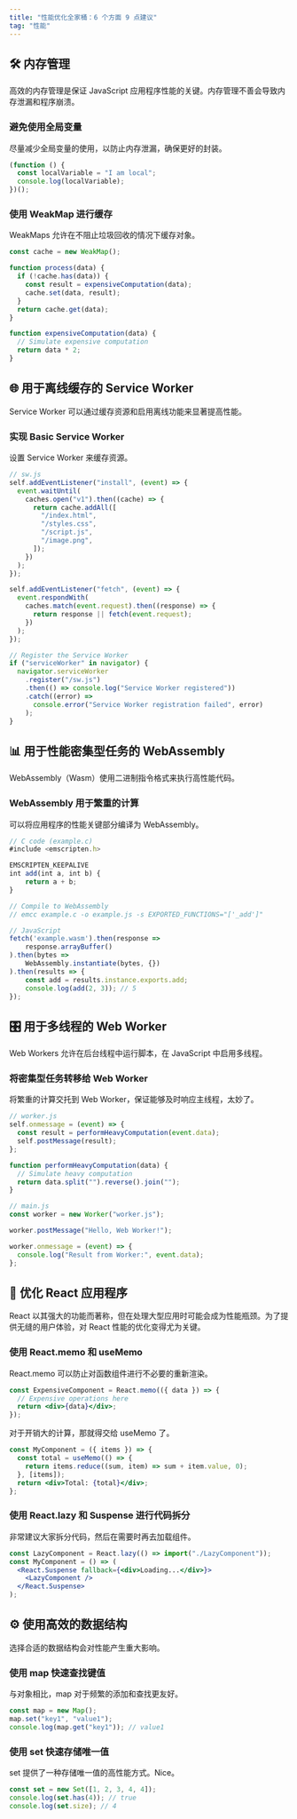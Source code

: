 ```yaml
---
title: "性能优化全家桶：6 个方面 9 点建议"
tag: "性能"
---
```


## 🛠️ 内存管理

高效的内存管理是保证 JavaScript 应用程序性能的关键。内存管理不善会导致内存泄漏和程序崩溃。

### 避免使用全局变量

尽量减少全局变量的使用，以防止内存泄漏，确保更好的封装。

```js
(function () {
  const localVariable = "I am local";
  console.log(localVariable);
})();
```

### 使用 WeakMap 进行缓存

WeakMaps 允许在不阻止垃圾回收的情况下缓存对象。

```js
const cache = new WeakMap();

function process(data) {
  if (!cache.has(data)) {
    const result = expensiveComputation(data);
    cache.set(data, result);
  }
  return cache.get(data);
}

function expensiveComputation(data) {
  // Simulate expensive computation
  return data * 2;
}
```

## 🌐 用于离线缓存的 Service Worker

Service Worker 可以通过缓存资源和启用离线功能来显著提高性能。

### 实现 Basic Service Worker

设置 Service Worker 来缓存资源。

```js
// sw.js
self.addEventListener("install", (event) => {
  event.waitUntil(
    caches.open("v1").then((cache) => {
      return cache.addAll([
        "/index.html",
        "/styles.css",
        "/script.js",
        "/image.png",
      ]);
    })
  );
});

self.addEventListener("fetch", (event) => {
  event.respondWith(
    caches.match(event.request).then((response) => {
      return response || fetch(event.request);
    })
  );
});

// Register the Service Worker
if ("serviceWorker" in navigator) {
  navigator.serviceWorker
    .register("/sw.js")
    .then(() => console.log("Service Worker registered"))
    .catch((error) =>
      console.error("Service Worker registration failed", error)
    );
}
```

## 📊 用于性能密集型任务的 WebAssembly

WebAssembly（Wasm）使用二进制指令格式来执行高性能代码。

### WebAssembly 用于繁重的计算

可以将应用程序的性能关键部分编译为 WebAssembly。

```js
// C code (example.c)
#include <emscripten.h>

EMSCRIPTEN_KEEPALIVE
int add(int a, int b) {
    return a + b;
}

// Compile to WebAssembly
// emcc example.c -o example.js -s EXPORTED_FUNCTIONS="['_add']"

// JavaScript
fetch('example.wasm').then(response =>
    response.arrayBuffer()
).then(bytes =>
    WebAssembly.instantiate(bytes, {})
).then(results => {
    const add = results.instance.exports.add;
    console.log(add(2, 3)); // 5
});
```

## 🎛️ 用于多线程的 Web Worker

Web Workers 允许在后台线程中运行脚本，在 JavaScript 中启用多线程。

### 将密集型任务转移给 Web Worker

将繁重的计算交托到 Web Worker，保证能够及时响应主线程，太妙了。

```js
// worker.js
self.onmessage = (event) => {
  const result = performHeavyComputation(event.data);
  self.postMessage(result);
};

function performHeavyComputation(data) {
  // Simulate heavy computation
  return data.split("").reverse().join("");
}

// main.js
const worker = new Worker("worker.js");

worker.postMessage("Hello, Web Worker!");

worker.onmessage = (event) => {
  console.log("Result from Worker:", event.data);
};
```

## 🚀 优化 React 应用程序

React 以其强大的功能而著称，但在处理大型应用时可能会成为性能瓶颈。为了提供无缝的用户体验，对 React 性能的优化变得尤为关键。

### 使用 React.memo 和 useMemo

React.memo 可以防止对函数组件进行不必要的重新渲染。

```jsx
const ExpensiveComponent = React.memo(({ data }) => {
  // Expensive operations here
  return <div>{data}</div>;
});
```

对于开销大的计算，那就得交给 useMemo 了。

```jsx
const MyComponent = ({ items }) => {
  const total = useMemo(() => {
    return items.reduce((sum, item) => sum + item.value, 0);
  }, [items]);
  return <div>Total: {total}</div>;
};
```

### 使用 React.lazy 和 Suspense 进行代码拆分

非常建议大家拆分代码，然后在需要时再去加载组件。

```jsx
const LazyComponent = React.lazy(() => import("./LazyComponent"));
const MyComponent = () => (
  <React.Suspense fallback={<div>Loading...</div>}>
    <LazyComponent />
  </React.Suspense>
);
```

## ⚙️ 使用高效的数据结构

选择合适的数据结构会对性能产生重大影响。

### 使用 map 快速查找键值

与对象相比，map 对于频繁的添加和查找更友好。

```js
const map = new Map();
map.set("key1", "value1");
console.log(map.get("key1")); // value1
```

### 使用 set 快速存储唯一值

set 提供了一种存储唯一值的高性能方式。Nice。

```js
const set = new Set([1, 2, 3, 4, 4]);
console.log(set.has(4)); // true
console.log(set.size); // 4
```
